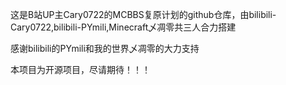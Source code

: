 这是B站UP主Cary0722的MCBBS复原计划的github仓库，由bilibili-Cary0722,bilibili-PYmili,Minecraft乄凋零共三人合力搭建

感谢bilibili的PYmili和我的世界乄凋零的大力支持

本项目为开源项目，尽请期待！！！
